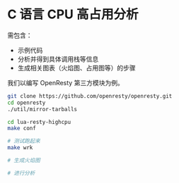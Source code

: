 # C 语言 CPU 高占用分析

需包含：

- 示例代码
- 分析并得到具体调用栈等信息
- 生成相关图表（火焰图、占用图等）的步骤

我们以编写 OpenResty 第三方模块为例。

```bash
git clone https://github.com/openresty/openresty.git
cd openresty
./util/mirror-tarballs
```

```bash
cd lua-resty-highcpu
make conf

# 测试跑起来
make wrk

# 生成火焰图

# 进行分析
```
